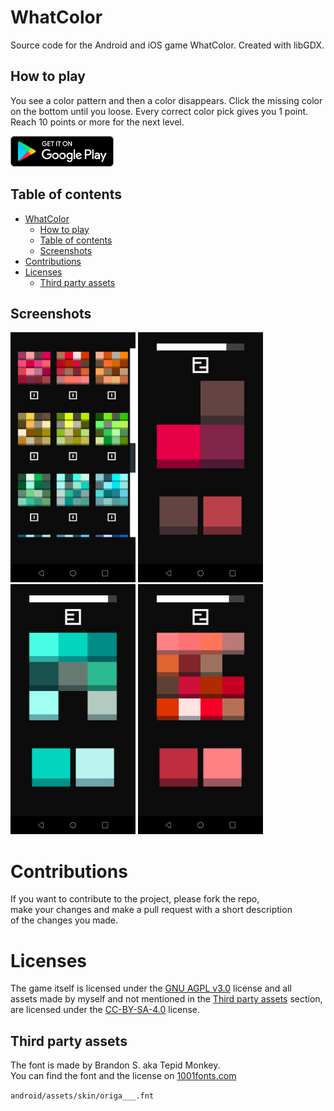 # WhatColor
Source code for the Android and iOS game WhatColor. Created with libGDX.

## How to play
You see a color pattern and then a color disappears. Click the missing color on the bottom until you loose.
Every correct color pick gives you 1 point. Reach 10 points or more for the next level.

<a href="https://play.google.com/store/apps/details?id=com.salvai.whatcolor" target="_blank"><img src="store-images/PlayStore.svg" alt="Get it on Google Play" height="49"></a>
<!-- <a href="https://apps.apple.com/app/whatcolor/id1626543157" target="_blank"><img src="store-images/AppStore.svg" alt="Download on the App Store" height="50" ></a> -->


## Table of contents
- [WhatColor](#whatcolor)
  - [How to play](#how-to-play)
  - [Table of contents](#table-of-contents)
  - [Screenshots](#screenshots)
- [Contributions](#contributions)
- [Licenses](#licenses)
  - [Third party assets](#third-party-assets)


## Screenshots
<div>
  <img src="screenshots/screenshot-1.png" alt="Level 1" width="200"/>
  <img src="screenshots/screenshot-2.png" alt="Level 2" width="200"/>
  <img src="screenshots/screenshot-3.png" alt="Level 3" width="200"/>
  <img src="screenshots/screenshot-4.png" alt="Level 4" width="200"/>
</div>

# Contributions
If you want to contribute to the project, please fork the repo,    
make your changes and make a pull request with a short description  
of the changes you made.

# Licenses
The game itself is licensed under the [GNU AGPL v3.0](LICENSE) license and all  
assets made by myself and not mentioned in the [Third party assets](#third-party-assets) section, are licensed under the [CC-BY-SA-4.0](https://creativecommons.org/licenses/by-sa/4.0/) license.

## Third party assets

The font is made by Brandon S. aka Tepid Monkey.  
You can find the font and the license on [1001fonts.com](https://www.1001fonts.com/origami-mommy-font.html)

`android/assets/skin/origa___.fnt`